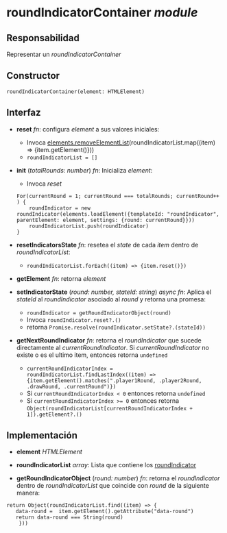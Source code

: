 # roundIndicatorContainer _module_

## Responsabilidad

Representar un _roundIndicatorContainer_

## Constructor

```
roundIndicatorContainer(element: HTMLElement)
```

## Interfaz

-   **reset** _fn_: configura _element_ a sus valores iniciales:

    -   Invoca [elements.removeElementList](./elements.md#interfaz)(roundIndicatorList.map((item) => {item.getElement()}))
    -   `roundIndicatorList = []`

-   **init** (_totalRounds: number_) _fn_: Inicializa _element_:

    -   Invoca _reset_

    ```
    For(currentRound = 1; currentRound === totalRounds; currentRound++ ) {
        roundIndicator = new roundIndicator(elements.loadElement({templateId: "roundIndicator", parentElement: element, settings: {round: currentRound}}))
        roundIndicatorList.push(roundIndicator)
    }
    ```

-   **resetIndicatorsState** _fn_: resetea el _state_ de cada _item_ dentro de _roundIndicatorList_:

    -   `roundIndicatorList.forEach((item) => {item.reset()})`

-   **getElement** _fn_: retorna _element_

-   **setIndicatorState** (_round: number, stateId: string_) _async fn_: Aplica el _stateId_ al _roundIndicator_ asociado al _round_ y retorna una promesa:

    -   `roundIndicator = getRoundIndicatorObject(round)`
    -   Invoca `roundIndicator.reset?.()`
    -   retorna `Promise.resolve(roundIndicator.setState?.(stateId))`

-   **getNextRoundIndicator** _fn_: retorna el _roundIndicator_ que sucede directamente al _currentRoundIndicator_. Si _currentRoundIndicator_ no existe o es el ultimo item, entonces retorna `undefined`

    -   `currentRoundIndicatorIndex = roundIndicatorList.findLastIndex((item) => {item.getElement().matches(".player1Round, .player2Round, .drawRound, .currentRound")})`
    -   Si `currentRoundIndicatorIndex < 0` entonces retorna `undefined`
    -   Si `currentRoundIndicatorIndex >= 0` entonces retorna `Object(roundIndicatorList[currentRoundIndicatorIndex + 1]).getElement?.()`

## Implementación

-   **element** _HTMLElement_

-   **roundIndicatorList** _array_: Lista que contiene los [roundIndicator](./roundIndicator.md)

-   **getRoundIndicatorObject** (_round: number_) _fn_: retorna el _roundIndicator_ dentro de _roundIndicatorList_ que coincide con _round_ de la siguiente manera:

```
return Object(roundIndicatorList.find((item) => {
   data-round =  item.getElement().getAttribute("data-round")
   return data-round === String(round)
    }))
```
